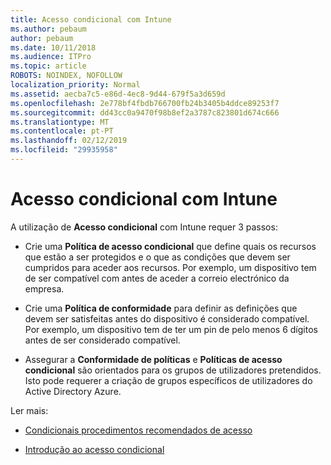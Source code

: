 ```yaml
---
title: Acesso condicional com Intune
ms.author: pebaum
author: pebaum
ms.date: 10/11/2018
ms.audience: ITPro
ms.topic: article
ROBOTS: NOINDEX, NOFOLLOW
localization_priority: Normal
ms.assetid: aecba7c5-e86d-4ec8-9d44-679f5a3d659d
ms.openlocfilehash: 2e778bf4fbdb766700fb24b3405b4ddce89253f7
ms.sourcegitcommit: dd43cc0a9470f98b8ef2a3787c823801d674c666
ms.translationtype: MT
ms.contentlocale: pt-PT
ms.lasthandoff: 02/12/2019
ms.locfileid: "29935958"
---
```

# <a name="conditional-access-with-intune"></a>Acesso condicional com Intune

A utilização de **Acesso condicional** com Intune requer 3 passos: 
  
- Crie uma **Política de acesso condicional** que define quais os recursos que estão a ser protegidos e o que as condições que devem ser cumpridos para aceder aos recursos. Por exemplo, um dispositivo tem de ser compatível com antes de aceder a correio electrónico da empresa. 
    
- Crie uma **Política de conformidade** para definir as definições que devem ser satisfeitas antes do dispositivo é considerado compatível. Por exemplo, um dispositivo tem de ter um pin de pelo menos 6 dígitos antes de ser considerado compatível. 
    
- Assegurar a **Conformidade de políticas** e **Políticas de acesso condicional** são orientados para os grupos de utilizadores pretendidos. Isto pode requerer a criação de grupos específicos de utilizadores do Active Directory Azure. 
    
Ler mais:
  
- [Condicionais procedimentos recomendados de acesso](https://docs.microsoft.com/azure/active-directory/conditional-access/best-practices)
    
- [Introdução ao acesso condicional](https://docs.microsoft.com/azure/active-directory/active-directory-conditional-access-azure-portal-get-started)
    


